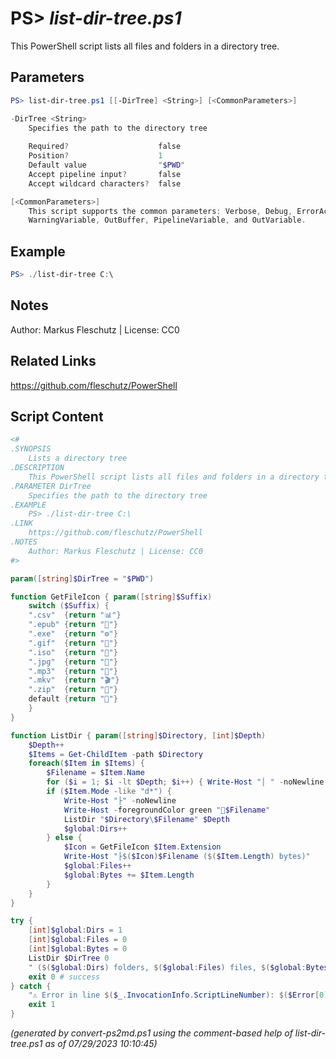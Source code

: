 PS> *list-dir-tree.ps1*
====================

This PowerShell script lists all files and folders in a directory tree.

Parameters
----------
```powershell
PS> list-dir-tree.ps1 [[-DirTree] <String>] [<CommonParameters>]

-DirTree <String>
    Specifies the path to the directory tree
    
    Required?                    false
    Position?                    1
    Default value                "$PWD"
    Accept pipeline input?       false
    Accept wildcard characters?  false

[<CommonParameters>]
    This script supports the common parameters: Verbose, Debug, ErrorAction, ErrorVariable, WarningAction, 
    WarningVariable, OutBuffer, PipelineVariable, and OutVariable.
```

Example
-------
```powershell
PS> ./list-dir-tree C:\

```

Notes
-----
Author: Markus Fleschutz | License: CC0

Related Links
-------------
https://github.com/fleschutz/PowerShell

Script Content
--------------
```powershell
<#
.SYNOPSIS
	Lists a directory tree
.DESCRIPTION
	This PowerShell script lists all files and folders in a directory tree.
.PARAMETER DirTree
	Specifies the path to the directory tree
.EXAMPLE
	PS> ./list-dir-tree C:\
.LINK
	https://github.com/fleschutz/PowerShell
.NOTES
	Author: Markus Fleschutz | License: CC0
#>

param([string]$DirTree = "$PWD")

function GetFileIcon { param([string]$Suffix)
	switch ($Suffix) {
	".csv"	{return "📊"}
	".epub"	{return "📓"}
	".exe"  {return "⚙️"}
	".gif"	{return "📸"}
	".iso"	{return "📀"}
	".jpg"	{return "📸"}
	".mp3"	{return "🎵"}
	".mkv"	{return "🎬"}
	".zip"  {return "🎁"}
	default {return "📄"}
	}
}

function ListDir { param([string]$Directory, [int]$Depth)
	$Depth++
	$Items = Get-ChildItem -path $Directory
	foreach($Item in $Items) {
		$Filename = $Item.Name
		for ($i = 1; $i -lt $Depth; $i++) { Write-Host "│ " -noNewline }
		if ($Item.Mode -like "d*") {
			Write-Host "├" -noNewline
			Write-Host -foregroundColor green "📂$Filename"
			ListDir "$Directory\$Filename" $Depth
			$global:Dirs++
		} else {
			$Icon = GetFileIcon $Item.Extension
			Write-Host "├$($Icon)$Filename ($($Item.Length) bytes)"
			$global:Files++
			$global:Bytes += $Item.Length
		}
	}
}

try {
	[int]$global:Dirs = 1
	[int]$global:Files = 0
	[int]$global:Bytes = 0
	ListDir $DirTree 0
	" ($($global:Dirs) folders, $($global:Files) files, $($global:Bytes) bytes in total)"
	exit 0 # success
} catch {
	"⚠️ Error in line $($_.InvocationInfo.ScriptLineNumber): $($Error[0])"
	exit 1
}
```

*(generated by convert-ps2md.ps1 using the comment-based help of list-dir-tree.ps1 as of 07/29/2023 10:10:45)*
